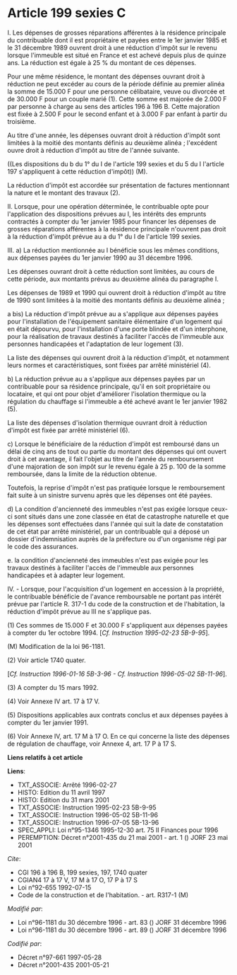 # Article 199 sexies C

I. Les dépenses de grosses réparations afférentes à la résidence principale du contribuable dont il est propriétaire et
payées entre le 1er janvier 1985 et le 31 décembre 1989 ouvrent droit à une réduction d'impôt sur le revenu lorsque
l'immeuble est situé en France et est achevé depuis plus de quinze ans. La réduction est égale à 25 % du montant de ces
dépenses.

Pour une même résidence, le montant des dépenses ouvrant droit à réduction ne peut excéder au cours de la période définie au
premier alinéa la somme de 15.000 F pour une personne célibataire, veuve ou divorcée et de 30.000 F pour un couple marié (1).
Cette somme est majorée de 2.000 F par personne à charge au sens des articles 196 à 196 B. Cette majoration est fixée à 2.500
F pour le second enfant et à 3.000 F par enfant à partir du troisième.

Au titre d'une année, les dépenses ouvrant droit à réduction d'impôt sont limitées à la moitié des montants définis au
deuxième alinéa ; l'excédent ouvre droit à réduction d'impôt au titre de l'année suivante. 

((Les dispositions du b du 1° du I de l'article 199 sexies et du 5 du I l'article 197 s'appliquent à cette réduction
d'impôt)) (M).

La réduction d'impôt est accordée sur présentation de factures mentionnant la nature et le montant des travaux (2).

II. Lorsque, pour une opération déterminée, le contribuable opte pour l'application des dispositions prévues au I, les
intérêts des emprunts contractés à compter du 1er janvier 1985 pour financer les dépenses de grosses réparations afférentes à
la résidence principale n'ouvrent pas droit à la réduction d'impôt prévue au a du 1° du I de l'article 199 sexies.

III. a) La réduction mentionnée au I bénéficie sous les mêmes conditions, aux dépenses payées du 1er janvier 1990 au 31
décembre 1996.

Les dépenses ouvrant droit à cette réduction sont limitées, au cours de cette période, aux montants prévus au deuxième alinéa
du paragraphe I.

Les dépenses de 1989 et 1990 qui ouvrent droit à réduction d'impôt au titre de 1990 sont limitées à la moitié des montants
définis au deuxième alinéa ;

a bis) La réduction d'impôt prévue au a s'applique aux dépenses payées pour l'installation de l'équipement sanitaire
élémentaire d'un logement qui en était dépourvu, pour l'installation d'une porte blindée et d'un interphone, pour la
réalisation de travaux destinés à faciliter l'accès de l'immeuble aux personnes handicapées et l'adaptation de leur logement
(3).

La liste des dépenses qui ouvrent droit à la réduction d'impôt, et notamment leurs normes et caractéristiques, sont fixées
par arrêté ministériel (4).

b) La réduction prévue au a s'applique aux dépenses payées par un contribuable pour sa résidence principale, qu'il en soit
propriétaire ou locataire, et qui ont pour objet d'améliorer l'isolation thermique ou la régulation du chauffage si
l'immeuble a été achevé avant le 1er janvier 1982 (5).

La liste des dépenses d'isolation thermique ouvrant droit à réduction d'impôt est fixée par arrêté ministériel (6).

c) Lorsque le bénéficiaire de la réduction d'impôt est remboursé dans un délai de cinq ans de tout ou partie du montant des
dépenses qui ont ouvert droit à cet avantage, il fait l'objet au titre de l'année du remboursement d'une majoration de son
impôt sur le revenu égale à 25 p. 100 de la somme remboursée, dans la limite de la réduction obtenue.

Toutefois, la reprise d'impôt n'est pas pratiquée lorsque le remboursement fait suite à un sinistre survenu après que les
dépenses ont été payées.

d) La condition d'ancienneté des immeubles n'est pas exigée lorsque ceux-ci sont situés dans une zone classée en état de
catastrophe naturelle et que les dépenses sont effectuées dans l'année qui suit la date de constatation de cet état par
arrêté ministériel, par un contribuable qui a déposé un dossier d'indemnisation auprès de la préfecture ou d'un organisme
régi par le code des assurances.

e. la condition d'ancienneté des immeubles n'est pas exigée pour les travaux destinés à faciliter l'accès de l'immeuble aux
personnes handicapées et à adapter leur logement.

IV. - Lorsque, pour l'acquisition d'un logement en accession à la propriété, le contribuable bénéficie de l'avance
remboursable ne portant pas intérêt prévue par l'article R. 317-1 du code de la construction et de l'habitation, la réduction
d'impôt prévue au III ne s'applique pas.

(1) Ces sommes de 15.000 F et 30.000 F s'appliquent aux dépenses payées à compter du 1er octobre 1994. [*Cf. Instruction
1995-02-23 5B-9-95*].

(M) Modification de la loi 96-1181.

(2) Voir article 1740 quater.

[*Cf. Instruction 1996-01-16 5B-3-96 - Cf. Instruction 1996-05-02 5B-11-96*].

(3) A compter du 15 mars 1992.

(4) Voir Annexe IV art. 17 à 17 V.

(5) Dispositions applicables aux contrats conclus et aux dépenses payées à compter du 1er janvier 1991.

(6) Voir Annexe IV, art. 17 M à 17 O. En ce qui concerne la liste des dépenses de régulation de chauffage, voir Annexe 4,
art. 17 P à 17 S.

**Liens relatifs à cet article**

**Liens**:

  - TXT_ASSOCIE: Arrêté 1996-02-27
  - HISTO: Edition du 11 avril 1997
  - HISTO: Edition du 31 mars 2001
  - TXT_ASSOCIE: Instruction 1995-02-23 5B-9-95
  - TXT_ASSOCIE: Instruction 1996-05-02 5B-11-96
  - TXT_ASSOCIE: Instruction 1996-07-05 5B-13-96
  - SPEC_APPLI: Loi n°95-1346 1995-12-30 art. 75 II Finances pour 1996
  - PEREMPTION: Décret n°2001-435 du 21 mai 2001 - art. 1 () JORF 23 mai 2001

_Cite_:

  - CGI 196 à 196 B, 199 sexies, 197, 1740 quater
  - CGIAN4 17 à 17 V, 17 M à 17 O, 17 P à 17 S
  - Loi n°92-655 1992-07-15
  - Code de la construction et de l'habitation. - art. R317-1 (M)

_Modifié par_:

  - Loi n°96-1181 du 30 décembre 1996 - art. 83 () JORF 31 décembre 1996
  - Loi n°96-1181 du 30 décembre 1996 - art. 89 () JORF 31 décembre 1996

_Codifié par_:

  - Décret n°97-661 1997-05-28
  - Décret n°2001-435 2001-05-21
